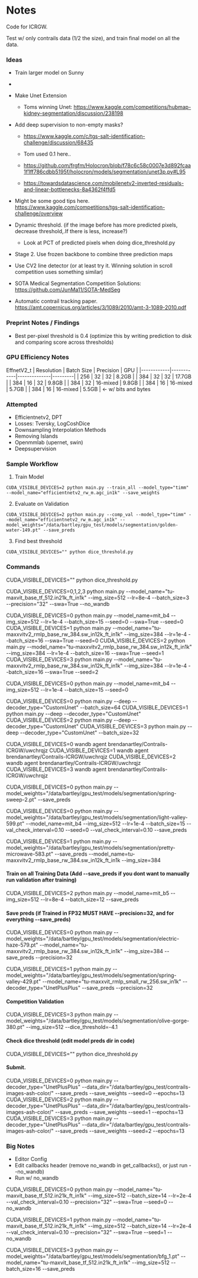 # Notes

Code for ICRGW.

Test w/ only contrails data (1/2 the size), and train final model on all the data.

### Ideas

- Train larger model on Sunny
- 

- Make Unet Extension
    - Toms winning Unet: https://www.kaggle.com/competitions/hubmap-kidney-segmentation/discussion/238198
- Add deep supervision to non-empty masks?
    - https://www.kaggle.com/c/tgs-salt-identification-challenge/discussion/68435
    - Tom used 0.1 here..


    - https://github.com/frgfm/Holocron/blob/f78c6c58c0007e3d892fcaa1f1ff786cdbb5195f/holocron/models/segmentation/unet3p.py#L95
    - https://towardsdatascience.com/mobilenetv2-inverted-residuals-and-linear-bottlenecks-8a4362f4ffd5

- Might be some good tips here. https://www.kaggle.com/competitions/tgs-salt-identification-challenge/overview

- Dynamic threshold. (if the image before has more predicted pixels, decrease threshold,.If there is less, increase?)
    - Look at PCT of predicted pixels when doing dice_threshold.py

- Stage 2. Use frozen backbone to combine three prediction maps

- Use CV2 line detector (or at least try it. Winning solution in scroll competition uses something similar)
- SOTA Medical Segmentation Competition Solutions: https://github.com/JunMa11/SOTA-MedSeg
- Automatic contrail tracking paper. https://amt.copernicus.org/articles/3/1089/2010/amt-3-1089-2010.pdf

### Preprint Notes / Findings

- Best per-pixel threshold is 0.4 (optimize this by writing prediction to disk and comparing score across thresholds)

### GPU Efficiency Notes

EffnetV2_t
| Resolution | Batch Size | Precision    | GPU     |
|------------|------------|--------------|---------|
| 256        | 32         | 32           | 8.2GB   |
| 384        | 32         | 32           | 17.7GB  |
| 384        | 16         | 32           | 9.8GB   |
| 384        | 32         | 16-mixed     | 9.8GB   |
| 384        | 16         | 16-mixed     | 5.7GB   |
| 384        | 16         | 16-mixed     | 5.5GB   | <- w/ bits and bytes


### Attempted

- Efficientnetv2, DPT
- Losses: Tversky, LogCoshDice
- Downsampling Interpolation Methods
- Removing Islands
- Openmmlab (upernet, swin)
- Deepsupervision

### Sample Workflow

1. Train Model

`CUDA_VISIBLE_DEVICES=2 python main.py --train_all --model_type="timm" --model_name="efficientnetv2_rw_m.agc_in1k" --save_weights`

2. Evaluate on Validation

`CUDA_VISIBLE_DEVICES=2 python main.py --comp_val --model_type="timm" --model_name="efficientnetv2_rw_m.agc_in1k" --model_weights="/data/bartley/gpu_test/models/segmentation/golden-water-149.pt" --save_preds`

3. Find best threshold

`CUDA_VISIBLE_DEVICES="" python dice_threshold.py`

### Commands

CUDA_VISIBLE_DEVICES="" python dice_threshold.py


CUDA_VISIBLE_DEVICES=0,1,2,3 python main.py --model_name="tu-maxvit_base_tf_512.in21k_ft_in1k" --img_size=512 --lr=8e-4 --batch_size=3 --precision="32" --swa=True --no_wandb 

CUDA_VISIBLE_DEVICES=0 python main.py --model_name=mit_b4 --img_size=512 --lr=1e-4 --batch_size=15 --seed=0 --swa=True --seed=0
CUDA_VISIBLE_DEVICES=1 python main.py --model_name="tu-maxxvitv2_rmlp_base_rw_384.sw_in12k_ft_in1k" --img_size=384 --lr=1e-4 --batch_size=16 --swa=True --seed=0
CUDA_VISIBLE_DEVICES=2 python main.py --model_name="tu-maxxvitv2_rmlp_base_rw_384.sw_in12k_ft_in1k" --img_size=384 --lr=1e-4 --batch_size=16 --swa=True --seed=1
CUDA_VISIBLE_DEVICES=3 python main.py --model_name="tu-maxxvitv2_rmlp_base_rw_384.sw_in12k_ft_in1k" --img_size=384 --lr=1e-4 --batch_size=16 --swa=True --seed=2


CUDA_VISIBLE_DEVICES=0 python main.py --model_name=mit_b4 --img_size=512 --lr=1e-4 --batch_size=15 --seed=0

CUDA_VISIBLE_DEVICES=0 python main.py --deep --decoder_type="CustomUnet" --batch_size=64
CUDA_VISIBLE_DEVICES=1 python main.py --deep --decoder_type="CustomUnet"
CUDA_VISIBLE_DEVICES=2 python main.py --deep --decoder_type="CustomUnet"
CUDA_VISIBLE_DEVICES=3 python main.py --deep --decoder_type="CustomUnet" --batch_size=32


CUDA_VISIBLE_DEVICES=0 wandb agent brendanartley/Contrails-ICRGW/uwchrqjz
CUDA_VISIBLE_DEVICES=1 wandb agent brendanartley/Contrails-ICRGW/uwchrqjz
CUDA_VISIBLE_DEVICES=2 wandb agent brendanartley/Contrails-ICRGW/uwchrqjz
CUDA_VISIBLE_DEVICES=3 wandb agent brendanartley/Contrails-ICRGW/uwchrqjz

CUDA_VISIBLE_DEVICES=0 python main.py --model_weights="/data/bartley/gpu_test/models/segmentation/spring-sweep-2.pt"  --save_preds


CUDA_VISIBLE_DEVICES=0 python main.py --model_weights="/data/bartley/gpu_test/models/segmentation/light-valley-599.pt" --model_name=mit_b4 --img_size=512 --lr=1e-4 --batch_size=15 --val_check_interval=0.10 --seed=0 --val_check_interval=0.10 --save_preds

CUDA_VISIBLE_DEVICES=1 python main.py --model_weights="/data/bartley/gpu_test/models/segmentation/pretty-microwave-583.pt" --save_preds --model_name=tu-maxxvitv2_rmlp_base_rw_384.sw_in12k_ft_in1k --img_size=384

#### Train on all Training Data (Add --save_preds if you dont want to manually run validation after training)
CUDA_VISIBLE_DEVICES=2 python main.py --model_name=mit_b5 --img_size=512 --lr=8e-4 --batch_size=12 --save_preds

#### Save preds (if Trained in FP32 MUST HAVE --precision=32, and for everything --save_preds)
CUDA_VISIBLE_DEVICES=0 python main.py --model_weights="/data/bartley/gpu_test/models/segmentation/electric-haze-579.pt" --model_name="tu-maxxvitv2_rmlp_base_rw_384.sw_in12k_ft_in1k" --img_size=384 --save_preds --precision=32

CUDA_VISIBLE_DEVICES=1 python main.py --model_weights="/data/bartley/gpu_test/models/segmentation/spring-valley-429.pt" --model_name="tu-maxxvit_rmlp_small_rw_256.sw_in1k" --decoder_type="UnetPlusPlus" --save_preds --precision=32

#### Competition Validation
CUDA_VISIBLE_DEVICES=3 python main.py --model_weights="/data/bartley/gpu_test/models/segmentation/olive-gorge-380.pt" --img_size=512 --dice_threshold=-4.1

#### Check dice threshold (edit model preds dir in code)
CUDA_VISIBLE_DEVICES="" python dice_threshold.py

#### Submit.

CUDA_VISIBLE_DEVICES=0 python main.py --decoder_type="UnetPlusPlus" --data_dir="/data/bartley/gpu_test/contrails-images-ash-color/" --save_preds --save_weights --seed=0 --epochs=13
CUDA_VISIBLE_DEVICES=2 python main.py --decoder_type="UnetPlusPlus" --data_dir="/data/bartley/gpu_test/contrails-images-ash-color/" --save_preds --save_weights --seed=1 --epochs=13
CUDA_VISIBLE_DEVICES=3 python main.py --decoder_type="UnetPlusPlus" --data_dir="/data/bartley/gpu_test/contrails-images-ash-color/" --save_preds --save_weights --seed=2 --epochs=13


### Big Notes

- Editor Config
- Edit callbacks header (remove no_wandb in get_callbacks(), or just run --no_wandb)
- Run w/ no_wandb

CUDA_VISIBLE_DEVICES=0 python main.py --model_name="tu-maxvit_base_tf_512.in21k_ft_in1k" --img_size=512 --batch_size=14 --lr=2e-4 --val_check_interval=0.10 --precision="32" --swa=True --seed=0 --no_wandb

CUDA_VISIBLE_DEVICES=1 python main.py --model_name="tu-maxvit_base_tf_512.in21k_ft_in1k" --img_size=512 --batch_size=14 --lr=2e-4 --val_check_interval=0.10 --precision="32" --swa=True --seed=1 --no_wandb

CUDA_VISIBLE_DEVICES=3 python main.py --model_weights="/data/bartley/gpu_test/models/segmentation/bfg_1.pt" --model_name="tu-maxvit_base_tf_512.in21k_ft_in1k" --img_size=512 --batch_size=16 --save_preds